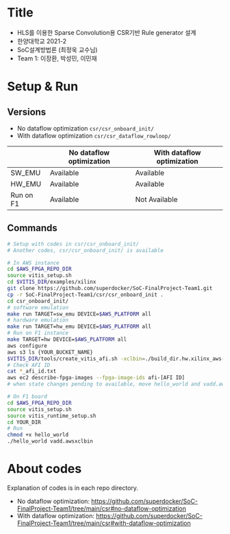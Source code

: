 # Title

- HLS를 이용한 Sparse Convolution용 CSR기반 Rule generator 설계
- 한양대학교 2021-2
- SoC설계방법론 (최정욱 교수님)
- Team 1: 이장환, 박성민, 이민재 

# Setup & Run

## Versions  
- No dataflow optimization ```csr/csr_onboard_init/```  
- With dataflow optimization ```csr/csr_dataflow_rowloop/```  

|           | No dataflow optimization | With dataflow optimization |
|-----------|--------------------------|----------------------------|
| SW_EMU    | Available                | Available                  |
| HW_EMU    | Available                | Available                  |
| Run on F1 | Available                | Not Available              |

## Commands  
```bash
# Setup with codes in csr/csr_onboard_init/
# Another codes, csr/csr_onboard_init/ is available

# In AWS instance
cd $AWS_FPGA_REPO_DIR
source vitis_setup.sh
cd $VITIS_DIR/examples/xilinx
git clone https://github.com/superdocker/SoC-FinalProject-Team1.git
cp -r SoC-FinalProject-Team1/csr/csr_onboard_init .
cd csr_onboard_init/
# software emulation
make run TARGET=sw_emu DEVICE=$AWS_PLATFORM all
# hardware emulation
make run TARGET=hw_emu DEVICE=$AWS_PLATFORM all
# Run on F1 instance
make TARGET=hw DEVICE=$AWS_PLATFORM all
aws configure
aws s3 ls {YOUR_BUCKET_NAME}
$VITIS_DIR/tools/create_vitis_afi.sh -xclbin=./build_dir.hw.xilinx_aws-vu9p-f1_shell-v04261818_201920_2/vadd.xclbin -s3_bucket={YOUR_BUCKET_NAME} -s3_dcp_key=dcp -s3_logs_key=logs
# Check AFI ID
cat *_afi_id.txt
aws ec2 describe-fpga-images --fpga-image-ids afi-[AFI ID]
# when state changes pending to available, move hello_world and vadd.awsxclbin to F1 instance

# On F1 board
cd $AWS_FPGA_REPO_DIR
source vitis_setup.sh
source vitis_runtime_setup.sh
cd YOUR_DIR
# Run
chmod +x hello_world
./hello_world vadd.awsxclbin 
```

# About codes

Explanation of codes is in each repo directory.  
- No dataflow optimization: https://github.com/superdocker/SoC-FinalProject-Team1/tree/main/csr#no-dataflow-optimization
- With dataflow optimization: https://github.com/superdocker/SoC-FinalProject-Team1/tree/main/csr#with-dataflow-optimization
